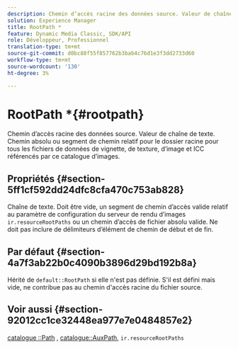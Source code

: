 ```yaml
---
description: Chemin d’accès racine des données source. Valeur de chaîne de texte. Chemin absolu ou segment de chemin relatif pour le dossier racine pour tous les fichiers de données de vignette, de texture, d’image et ICC référencés par ce catalogue d’images.
solution: Experience Manager
title: RootPath *
feature: Dynamic Media Classic, SDK/API
role: Développeur, Professionnel
translation-type: tm+mt
source-git-commit: d0bc88f55f857762b3bab4c76d1e3f3dd2733d60
workflow-type: tm+mt
source-wordcount: '130'
ht-degree: 3%

---
```



# RootPath *{#rootpath}

Chemin d’accès racine des données source. Valeur de chaîne de texte. Chemin absolu ou segment de chemin relatif pour le dossier racine pour tous les fichiers de données de vignette, de texture, d’image et ICC référencés par ce catalogue d’images.

## Propriétés {#section-5ff1cf592dd24dfc8cfa470c753ab828}

Chaîne de texte. Doit être vide, un segment de chemin d’accès valide relatif au paramètre de configuration du serveur de rendu d’images `ir.resourceRootPaths` ou un chemin d’accès de fichier absolu valide. Ne doit pas inclure de délimiteurs d’élément de chemin de début et de fin.

## Par défaut {#section-4a7f3ab22b0c4090b3896d29bd192b8a}

Hérité de `default::RootPath` si elle n&#39;est pas définie. S&#39;il est défini mais vide, ne contribue pas au chemin d&#39;accès racine du fichier source.

## Voir aussi {#section-92012cc1ce32448ea977e7e0484857e2}

[catalogue ::Path](../../../../../ir-api/material-cat/image-rendering-api-ref/c-ir-material-catalog/c-ir-material-data-reference/r-ir-path.md#reference-59ebb624250a4965ad1737578a2ab590) ,  [catalogue::AuxPath](../../../../../ir-api/material-cat/image-rendering-api-ref/c-ir-material-catalog/c-ir-material-data-reference/r-ir-auxpath.md#reference-943ad5ee3c3b4b06bbcbb005db0dc969),  `ir.resourceRootPaths`
